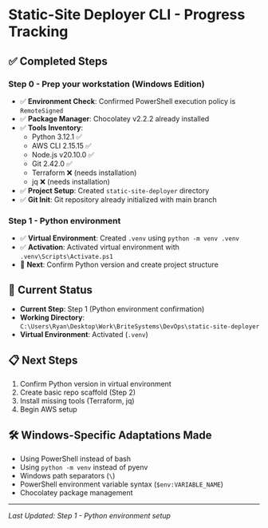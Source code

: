 # Static-Site Deployer CLI - Progress Tracking

## ✅ Completed Steps

### Step 0 - Prep your workstation (Windows Edition)
- ✅ **Environment Check**: Confirmed PowerShell execution policy is `RemoteSigned`
- ✅ **Package Manager**: Chocolatey v2.2.2 already installed
- ✅ **Tools Inventory**: 
  - Python 3.12.1 ✅
  - AWS CLI 2.15.15 ✅
  - Node.js v20.10.0 ✅
  - Git 2.42.0 ✅
  - Terraform ❌ (needs installation)
  - jq ❌ (needs installation)
- ✅ **Project Setup**: Created `static-site-deployer` directory
- ✅ **Git Init**: Git repository already initialized with main branch

### Step 1 - Python environment
- ✅ **Virtual Environment**: Created `.venv` using `python -m venv .venv`
- ✅ **Activation**: Activated virtual environment with `.venv\Scripts\Activate.ps1`
- 🔄 **Next**: Confirm Python version and create project structure

## 🔄 Current Status
- **Current Step**: Step 1 (Python environment confirmation)
- **Working Directory**: `C:\Users\Ryan\Desktop\Work\BriteSystems\DevOps\static-site-deployer`
- **Virtual Environment**: Activated (`.venv`)

## 📋 Next Steps
1. Confirm Python version in virtual environment
2. Create basic repo scaffold (Step 2)
3. Install missing tools (Terraform, jq)
4. Begin AWS setup

## 🛠️ Windows-Specific Adaptations Made
- Using PowerShell instead of bash
- Using `python -m venv` instead of pyenv
- Windows path separators (`\`)
- PowerShell environment variable syntax (`$env:VARIABLE_NAME`)
- Chocolatey package management

---
*Last Updated: Step 1 - Python environment setup*
